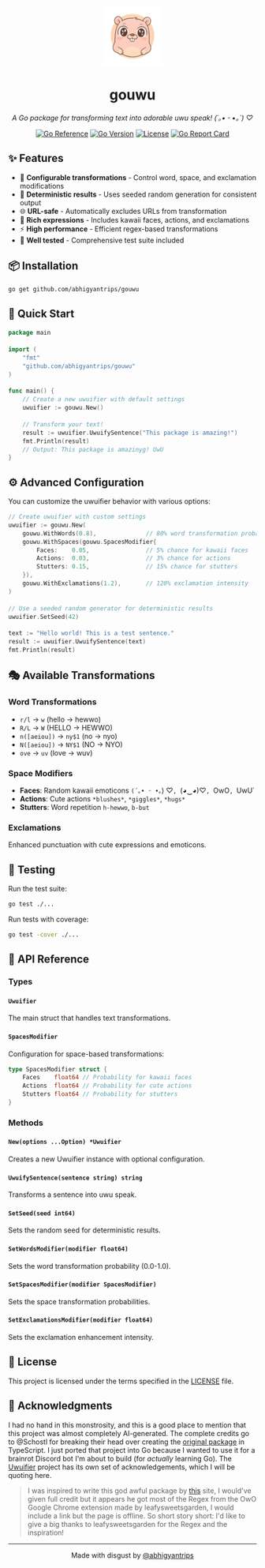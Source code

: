 <div align="center">
  <img src="meta/gouwu-logo.png" alt="gouwu logo" height="120">
  <h1>gouwu</h1>
  <p><em>A Go package for transforming text into adorable uwu speak! (´｡• ᵕ •｡`) ♡</em></p>
  
  [![Go Reference](https://pkg.go.dev/badge/github.com/abhigyantrips/gouwu.svg)](https://pkg.go.dev/github.com/abhigyantrips/gouwu)
  [![Go Version](https://img.shields.io/github/go-mod/go-version/abhigyantrips/gouwu)](https://golang.org/)
  [![License](https://img.shields.io/github/license/abhigyantrips/gouwu)](LICENSE)
  [![Go Report Card](https://goreportcard.com/badge/github.com/abhigyantrips/gouwu)](https://goreportcard.com/report/github.com/abhigyantrips/gouwu)
</div>

## ✨ Features

- 🎯 **Configurable transformations** - Control word, space, and exclamation modifications
- 🎲 **Deterministic results** - Uses seeded random generation for consistent output
- 🌐 **URL-safe** - Automatically excludes URLs from transformation
- 🎨 **Rich expressions** - Includes kawaii faces, actions, and exclamations
- ⚡ **High performance** - Efficient regex-based transformations
- 🧪 **Well tested** - Comprehensive test suite included

## 📦 Installation

```bash
go get github.com/abhigyantrips/gouwu
```

## 🚀 Quick Start

```go
package main

import (
    "fmt"
    "github.com/abhigyantrips/gouwu"
)

func main() {
    // Create a new uwuifier with default settings
    uwuifier := gouwu.New()
    
    // Transform your text!
    result := uwuifier.UwuifySentence("This package is amazing!")
    fmt.Println(result)
    // Output: This package is amazinyg! UwU
}
```

## ⚙️ Advanced Configuration

You can customize the uwuifier behavior with various options:

```go
// Create uwuifier with custom settings
uwuifier := gouwu.New(
    gouwu.WithWords(0.8),              // 80% word transformation probability
    gouwu.WithSpaces(gouwu.SpacesModifier{
        Faces:    0.05,                // 5% chance for kawaii faces
        Actions:  0.03,                // 3% chance for actions
        Stutters: 0.15,                // 15% chance for stutters
    }),
    gouwu.WithExclamations(1.2),       // 120% exclamation intensity
)

// Use a seeded random generator for deterministic results
uwuifier.SetSeed(42)

text := "Hello world! This is a test sentence."
result := uwuifier.UwuifySentence(text)
fmt.Println(result)
```

## 🎭 Available Transformations

### Word Transformations
- `r/l` → `w` (hello → hewwo)
- `R/L` → `W` (HELLO → HEWWO)
- `n([aeiou])` → `ny$1` (no → nyo)
- `N([aeiou])` → `NY$1` (NO → NYO)
- `ove` → `uv` (love → wuv)

### Space Modifiers
- **Faces**: Random kawaii emoticons `(´｡• ᵕ •｡`) ♡`, `(◕‿◕)♡`, `OwO`, `UwU`
- **Actions**: Cute actions `*blushes*`, `*giggles*`, `*hugs*`
- **Stutters**: Word repetition `h-hewwo`, `b-but`

### Exclamations
Enhanced punctuation with cute expressions and emoticons.

## 🧪 Testing

Run the test suite:

```bash
go test ./...
```

Run tests with coverage:

```bash
go test -cover ./...
```

## 📖 API Reference

### Types

#### `Uwuifier`
The main struct that handles text transformations.

#### `SpacesModifier`
Configuration for space-based transformations:
```go
type SpacesModifier struct {
    Faces    float64 // Probability for kawaii faces
    Actions  float64 // Probability for cute actions  
    Stutters float64 // Probability for stutters
}
```

### Methods

#### `New(options ...Option) *Uwuifier`
Creates a new Uwuifier instance with optional configuration.

#### `UwuifySentence(sentence string) string`
Transforms a sentence into uwu speak.

#### `SetSeed(seed int64)`
Sets the random seed for deterministic results.

#### `SetWordsModifier(modifier float64)`
Sets the word transformation probability (0.0-1.0).

#### `SetSpacesModifier(modifier SpacesModifier)`
Sets the space transformation probabilities.

#### `SetExclamationsModifier(modifier float64)`
Sets the exclamation enhancement intensity.

## 📄 License

This project is licensed under the terms specified in the [LICENSE](LICENSE) file.

## 🙏 Acknowledgments

I had no hand in this monstrosity, and this is a good place to mention that this project was almost completely AI-generated. The complete credits go to @Schostl for breaking their head over creating the [original package](https://github.com/Schotsl/Uwuifier) in TypeScript. I just ported that project into Go because I wanted to use it for a brainrot Discord bot I'm about to build (for *actually* learning Go). The [Uwuifier](https://uwuifier.com) project has its own set of acknowledgements, which I will be quoting here.

> I was inspired to write this god awful package by
> [this](https://honk.moe/tools/owo.html) site, I would've given full credit but
> it appears he got most of the Regex from the OwO Google Chrome extension made by
> leafysweetsgarden, I would include a link but the page is offline. So short
> story short: I'd like to give a big thanks to leafysweetsgarden for the Regex
> and the inspiration!

---

<div align="center">
  Made with disgust by <a href="https://github.com/abhigyantrips">@abhigyantrips</a>
</div>